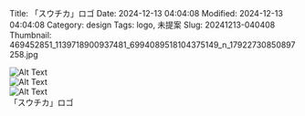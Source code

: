 Title: 「スウチカ」ロゴ
Date: 2024-12-13 04:04:08
Modified: 2024-12-13 04:04:08
Category: design
Tags: logo, 未提案
Slug: 20241213-040408
Thumbnail: 469452851_1139718900937481_6994089518104375149_n_17922730850897258.jpg

![Alt Text]({static}/images/469452851_1139718900937481_6994089518104375149_n_17922730850897258.jpg)  
![Alt Text]({static}/images/470161925_1103940954181236_2224436890127966245_n_18258788878260025.jpg)  
![Alt Text]({static}/images/469653477_600165582470686_2276220854611281427_n_18322750375087946.jpg)  
「スウチカ」ロゴ

